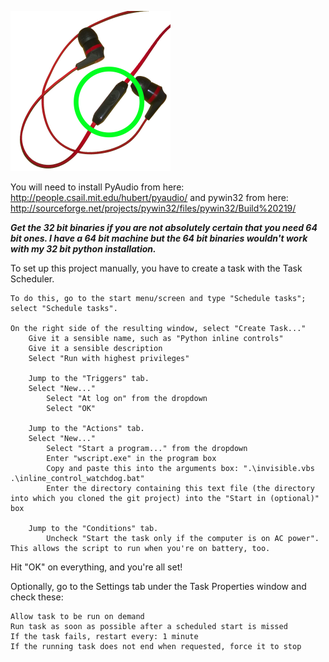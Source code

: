 ![SampleImage](https://raw.githubusercontent.com/fughilli/PyInlineControls/master/inlineMicImage.png)

You will need to install PyAudio from here: http://people.csail.mit.edu/hubert/pyaudio/ and pywin32 from here: http://sourceforge.net/projects/pywin32/files/pywin32/Build%20219/

***Get the 32 bit binaries if you are not absolutely certain that you need 64 bit ones. I have a 64 bit machine but the 64 bit binaries wouldn't work with my 32 bit python installation.***

To set up this project manually, you have to create a task with the Task Scheduler. 
```
To do this, go to the start menu/screen and type "Schedule tasks"; select "Schedule tasks".

On the right side of the resulting window, select "Create Task..."
	Give it a sensible name, such as "Python inline controls"
	Give it a sensible description
	Select "Run with highest privileges"
	
	Jump to the "Triggers" tab.
	Select "New..."
		Select "At log on" from the dropdown
		Select "OK"

	Jump to the "Actions" tab.
	Select "New..."
		Select "Start a program..." from the dropdown
		Enter "wscript.exe" in the program box
		Copy and paste this into the arguments box: ".\invisible.vbs .\inline_control_watchdog.bat"
		Enter the directory containing this text file (the directory into which you cloned the git project) into the "Start in (optional)" box
	
	Jump to the "Conditions" tab.
		Uncheck "Start the task only if the computer is on AC power". This allows the script to run when you're on battery, too.
```

Hit "OK" on everything, and you're all set!

Optionally, go to the Settings tab under the Task Properties window and check these:
```
Allow task to be run on demand
Run task as soon as possible after a scheduled start is missed
If the task fails, restart every: 1 minute
If the running task does not end when requested, force it to stop
```
